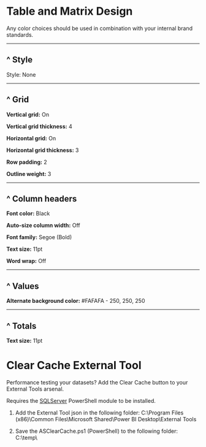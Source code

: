 # Table and Matrix Design

Any color choices should be used in combination with your internal brand standards.

___
## ^ Style

Style: None
___
## ^ Grid

**Vertical grid:** On

**Vertical grid thickness:** 4

**Horizontal grid:** On

**Horizontal grid thickness:** 3

**Row padding:** 2

**Outline weight:** 3

___

## ^ Column headers

**Font color:** Black

**Auto-size column width:** Off

**Font family:** Segoe (Bold)

**Text size:** 11pt

**Word wrap:** Off

___

## ^ Values

**Alternate background color:** #FAFAFA - 250, 250, 250

___

## ^ Totals

**Text size:** 11pt

# Clear Cache External Tool

Performance testing your datasets? Add the Clear Cache button to your External Tools arsenal.

Requires the [SQLServer](https://www.powershellgallery.com/packages/SqlServer/21.0.17099) PowerShell module to be installed.

1. Add the External Tool json in the following folder:
C:\Program Files (x86)\Common Files\Microsoft Shared\Power BI Desktop\External Tools

2. Save the ASClearCache.ps1 (PowerShell) to the following folder:
C:\temp\
